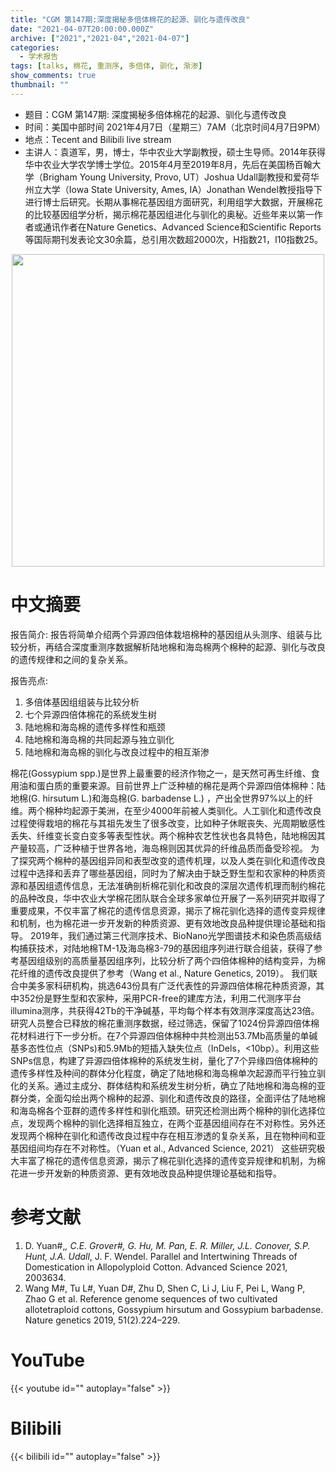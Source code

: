 ```yaml
---
title: "CGM 第147期:深度揭秘多倍体棉花的起源、驯化与遗传改良"
date: "2021-04-07T20:00:00.000Z"
archive: ["2021","2021-04","2021-04-07"]
categories:
  - 学术报告
tags: [talks, 棉花, 重测序, 多倍体, 驯化, 渐渗]
show_comments: true
thumbnail: ""
---
```


- 题目：CGM 第147期: 深度揭秘多倍体棉花的起源、驯化与遗传改良
- 时间：美国中部时间 2021年4月7日（星期三）7AM（北京时间4月7日9PM）
- 地点：Tecent and Bilibili live stream
- 主讲人：袁道军，男，博士，华中农业大学副教授，硕士生导师。2014年获得华中农业大学农学博士学位。2015年4月至2019年8月，先后在美国杨百翰大学（Brigham Young University, Provo, UT）Joshua Udall副教授和爱荷华州立大学（Iowa State University, Ames, IA）Jonathan Wendel教授指导下进行博士后研究。长期从事棉花基因组方面研究，利用组学大数据，开展棉花的比较基因组学分析，揭示棉花基因组进化与驯化的奥秘。近些年来以第一作者或通讯作者在Nature Genetics、Advanced Science和Scientific Reports等国际期刊发表论文30余篇，总引用次数超2000次，H指数21，I10指数25。

<div align="center">
<img src="https://i.loli.net/2021/04/27/eLq2XPkrdHUCI4c.png" height=500>
</div>

# 中文摘要

报告简介:
报告将简单介绍两个异源四倍体栽培棉种的基因组从头测序、组装与比较分析，再结合深度重测序数据解析陆地棉和海岛棉两个棉种的起源、驯化与改良的遗传规律和之间的复杂关系。

报告亮点:
1.	多倍体基因组组装与比较分析
2.	七个异源四倍体棉花的系统发生树
3.	陆地棉和海岛棉的遗传多样性和瓶颈
4.	陆地棉和海岛棉的共同起源与独立驯化
5.	陆地棉和海岛棉的驯化与改良过程中的相互渐渗

棉花(Gossypium spp.)是世界上最重要的经济作物之一，是天然可再生纤维、食用油和蛋白质的重要来源。目前世界上广泛种植的棉花是两个异源四倍体棉种：陆地棉(G. hirsutum L.)和海岛棉(G. barbadense L.) ，产出全世界97%以上的纤维。两个棉种均起源于美洲，在至少4000年前被人类驯化。人工驯化和遗传改良过程使得栽培的棉花与其祖先发生了很多改变，比如种子休眠丧失、光周期敏感性丢失、纤维变长变白变多等表型性状。两个棉种农艺性状也各具特色，陆地棉因其产量较高，广泛种植于世界各地，海岛棉则因其优异的纤维品质而备受珍视。
为了探究两个棉种的基因组异同和表型改变的遗传机理，以及人类在驯化和遗传改良过程中选择和丢弃了哪些基因组，同时为了解决由于缺乏野生型和农家种的种质资源和基因组遗传信息，无法准确剖析棉花驯化和改良的深层次遗传机理而制约棉花的品种改良，华中农业大学棉花团队联合全球多家单位开展了一系列研究并取得了重要成果，不仅丰富了棉花的遗传信息资源，揭示了棉花驯化选择的遗传变异规律和机制，也为棉花进一步开发新的种质资源、更有效地改良品种提供理论基础和指导。
2019年，我们通过第三代测序技术、BioNano光学图谱技术和染色质高级结构捕获技术，对陆地棉TM-1及海岛棉3-79的基因组序列进行联合组装，获得了参考基因组级别的高质量基因组序列，比较分析了两个四倍体棉种的结构变异，为棉花纤维的遗传改良提供了参考（Wang et al., Nature Genetics, 2019）。
我们联合中美多家科研机构，挑选643份具有广泛代表性的异源四倍体棉花种质资源，其中352份是野生型和农家种，采用PCR-free的建库方法，利用二代测序平台illumina测序，共获得42Tb的干净碱基，平均每个样本有效测序深度高达23倍。研究人员整合已释放的棉花重测序数据，经过筛选，保留了1024份异源四倍体棉花材料进行下一步分析。在7个异源四倍体棉种中共检测出53.7Mb高质量的单碱基多态性位点（SNPs)和5.9Mb的短插入缺失位点（InDels，<10bp）。利用这些SNPs信息，构建了异源四倍体棉种的系统发生树，量化了7个异缘四倍体棉种的遗传多样性及种间的群体分化程度，确定了陆地棉和海岛棉单次起源而平行独立驯化的关系。通过主成分、群体结构和系统发生树分析，确立了陆地棉和海岛棉的亚群分类，全面勾绘出两个棉种的起源、驯化和遗传改良的路径，全面评估了陆地棉和海岛棉各个亚群的遗传多样性和驯化瓶颈。研究还检测出两个棉种的驯化选择位点，发现两个棉种的驯化选择相互独立，在两个亚基因组间存在不对称性。另外还发现两个棉种在驯化和遗传改良过程中存在相互渗透的复杂关系，且在物种间和亚基因组间均存在不对称性。（Yuan et al., Advanced Science, 2021）
这些研究极大丰富了棉花的遗传信息资源，揭示了棉花驯化选择的遗传变异规律和机制，为棉花进一步开发新的种质资源、更有效地改良品种提供理论基础和指导。


# 参考文献

1. D. Yuan#,*, C.E. Grover#, G. Hu, M. Pan, E. R. Miller, J.L. Conover, S.P. Hunt, J.A. Udall*, J. F. Wendel. Parallel and Intertwining Threads of Domestication in Allopolyploid Cotton. Advanced Science 2021, 2003634. 
2. Wang M#, Tu L#, Yuan D#, Zhu D, Shen C, Li J, Liu F, Pei L, Wang P, Zhao G et al. Reference genome sequences of two cultivated allotetraploid cottons, Gossypium hirsutum and Gossypium barbadense. Nature genetics 2019, 51(2).224–229. 


# YouTube

{{< youtube id="" autoplay="false" >}}

# Bilibili

{{< bilibili id="" autoplay="false" >}}

